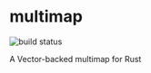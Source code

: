multimap
========
![build status](https://travis-ci.org/talevy/multimap.svg?branch=master)

A Vector-backed multimap for Rust
